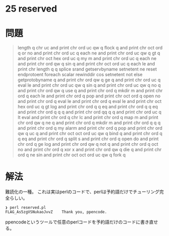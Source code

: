 # 25 reserved

# 問題

>length q chr uc and print chr ord uc qw q flock q and print chr oct ord q or no and print chr ord uc q each ne and print chr ord uc qw q gt q and print chr oct hex ord uc q my m and print chr ord uc q each ne and print chr ord qw q sin q and print chr oct ord uc q each le and print chr length q q splice srand getservbyname setnetent ne reset endprotoent foreach scalar rewinddir cos setnetent not else getprotobyname q and print chr ord qw q ge q and print chr ord uc q eval le and print chr ord uc qw q sin q and print chr ord uc qw q no q and print chr ord qw q use q and print chr ord q mkdir m and print chr ord q each le and print chr ord q pop and print chr oct ord q open no and print chr ord q eval le and print chr ord q eval le and print chr oct hex ord uc q gt log and print chr ord q q eq and print chr ord q q eq and print chr ord q q q and print chr ord qq q q and print chr ord uc q lt eval and print chr ord q chr lc and print chr ord q map m and print chr ord qw q ne q and print chr ord q mkdir m and print chr ord q q q and print chr ord q my alarm and print chr ord q pop and print chr ord qw q uc q and print chr oct oct ord uc qw q bind q and print chr ord q q eq and print chr ord q split s and print chr ord q open do and print chr ord q ge log and print chr ord qw q not q and print chr ord q oct no and print chr ord q xor x and print chr ord qw q die q and print chr ord q ne sin and print chr oct oct ord uc qw q fork q


# 解法

難読化の一種。
これは実はperlのコードで、perlは予約語だけでチューリング完全らしい。

```
❯ perl reserved.pl
FLAG_As5zgVSNukaoJvvZ    Thank you, ppencode.
```

ppencodeというツールで任意のperlコードを予約語だけのコードに書き直せる。
